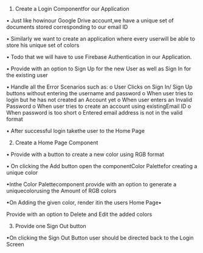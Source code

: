 1. Create a Login Componentfor our Application

• Just like howinour Google Drive account,we have a unique set of documents stored corresponding to our email ID

• Similarly we want to create an application where every userwill be able to store his unique set of colors

• Todo that we will have to use Firebase Authentication in our Application.

• Provide with an option to Sign Up for the new User as well as Sign In for the existing user

• Handle all the Error Scenarios such as: o User Clicks on Sign In/ Sign Up buttons without entering the username and password o When user tries to login but he has not created an Account yet o When user enters an Invalid Password o When user tries to create an account using existingEmail ID o When password is too short o Entered email address is not in the valid format

• After successful login takethe user to the Home Page

2. Create a Home Page Component

• Provide with a button to create a new color using RGB format

• On clicking the Add button open the componentColor Palettefor creating a unique color

•Inthe Color Palettecomponent provide with an option to generate a uniquecolorusing the Amount of RGB colors

•On Adding the given color, render itin the users Home Page•

Provide with an option to Delete and Edit the added colors

3. Provide one Sign Out button

•On clicking the Sign Out Button user should be directed back to the Login Screen
